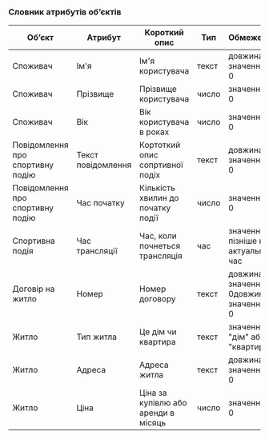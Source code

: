 ### Словник атрибутів об’єктів


| Об’єкт   | Атрибут  | Короткий опис  | Тип        | Обмеження   |
|---------|----------|----------------|------------|------------|
| Споживач | Ім'я  | Ім'я користувача    | текст    | довжина значення  > 0    |
| Споживач | Прізвище  | Прізвище користувача      | число    | значення > 0   |
| Споживач | Вік | Вік користувача в роках      | число   | значення > 0  |
| Повідомлення про спортивну подію | Текст повідомлення | Кортоткий опис сопртивної подіх | текст   | довжина значення  > 0   |
| Повідомлення про спортивну подію | Час початку | Кількість хвилин до початку події     | число   | значення > 0  |
| Спортивна подія  | Час трансляції | Час, коли почнеться трансляція     | час   | значення пізніше ніж актуальний час |
| Договір на житло  | Номер | Номер договору | текст   |  довжина значення > 0довжина значення > 0|
| Житло  | Тип житла | Це дім чи квартира| текст   | значення "дім" або "квартира"|
| Житло  | Адреса| Адреса житла | текст   |  довжина значення > 0 |
| Житло  | Ціна| Ціна за купівлю або аренди в місяць | число   |   значення > 0 |







